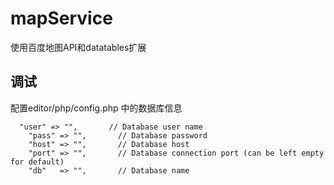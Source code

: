 # mapService
使用百度地图API和datatables扩展

## 调试
配置editor/php/config.php  中的数据库信息

```
  "user" => "",       // Database user name
	"pass" => "",       // Database password
	"host" => "",       // Database host
	"port" => "",       // Database connection port (can be left empty for default)
	"db"   => "",       // Database name
```
